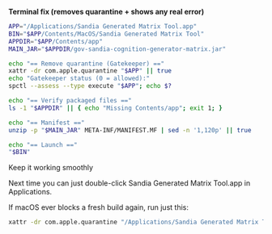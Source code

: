 **Terminal fix (removes quarantine + shows any real error)**
```bash
APP="/Applications/Sandia Generated Matrix Tool.app"
BIN="$APP/Contents/MacOS/Sandia Generated Matrix Tool"
APPDIR="$APP/Contents/app"
MAIN_JAR="$APPDIR/gov-sandia-cognition-generator-matrix.jar"

echo "== Remove quarantine (Gatekeeper) =="
xattr -dr com.apple.quarantine "$APP" || true
echo "Gatekeeper status (0 = allowed):"
spctl --assess --type execute "$APP"; echo $?

echo "== Verify packaged files =="
ls -1 "$APPDIR" || { echo "Missing Contents/app"; exit 1; }

echo "== Manifest =="
unzip -p "$MAIN_JAR" META-INF/MANIFEST.MF | sed -n '1,120p' || true

echo "== Launch =="
"$BIN"

```

Keep it working smoothly

Next time you can just double-click Sandia Generated Matrix Tool.app in Applications.

If macOS ever blocks a fresh build again, run just this:


```bash
xattr -dr com.apple.quarantine "/Applications/Sandia Generated Matrix Tool.app"
```
